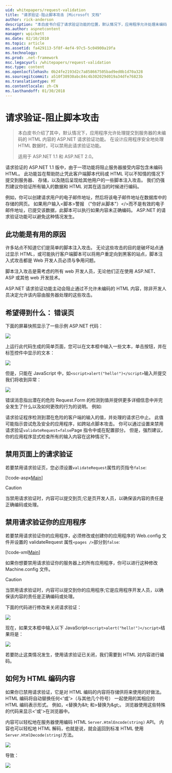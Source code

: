 ```yaml
---
uid: whitepapers/request-validation
title: "请求验证-阻止脚本攻击 |Microsoft 文档"
author: rick-anderson
description: "本白皮书介绍了请求验证功能的位置，默认情况下，应用程序允许处理未编码的 HTML 内容 submitt 的 ASP.NET..."
ms.author: aspnetcontent
manager: wpickett
ms.date: 02/10/2010
ms.topic: article
ms.assetid: fa429113-5f8f-4ef4-97c5-5c04900a19fa
ms.technology: 
ms.prod: .net-framework
msc.legacyurl: /whitepapers/request-validation
msc.type: content
ms.openlocfilehash: 0b24fe2193d2c7a858667505bad9ed0b1d70a328
ms.sourcegitcommit: a510f38930abc84c4b302029d019a34dfe76823b
ms.translationtype: MT
ms.contentlocale: zh-CN
ms.lasthandoff: 01/30/2018
---
```

<a name="request-validation---preventing-script-attacks"></a>请求验证-阻止脚本攻击
====================
> 本白皮书介绍了其中，默认情况下，应用程序允许处理提交到服务器的未编码的 HTML 内容的 ASP.NET 请求验证功能。 在设计应用程序安全地处理 HTML 数据时，可以禁用此请求验证功能。
> 
> 适用于 ASP.NET 1.1 和 ASP.NET 2.0。


请求验证的 ASP.NET 1.1 版中，由于一项功能将阻止服务器接受内容包含未编码 HTML。 此功能旨在帮助防止凭此客户端脚本代码或 HTML 可以不知情的情况下提交到服务器、 存储，以及随后呈现给其他用户的一些脚本注入攻击。 我们仍强烈建议你验证所有输入的数据和 HTML 对其在适当的时候进行编码。

例如，你可以创建请求用户的电子邮件地址，然后将该电子邮件地址在数据库中的存储的网页。 如果用户输入&lt;脚本&gt;警报 （"你好从脚本"）&lt;/&gt;而不是有效的电子邮件地址，已提交该数据，此脚本可以执行如果内容未正确编码。 ASP.NET 的请求验证功能可以避免这种情况发生。

## <a name="why-this-feature-is-useful"></a>此功能是有用的原因

许多站点不知道它们是简单的脚本注入攻击。 无论这些攻击的目的是破坏站点通过显示 HTML，或可能执行客户端脚本可以将用户重定向到黑客的站点，脚本注入式攻击都是 Web 开发人员必须与争用问题。

脚本注入攻击是需考虑的所有 web 开发人员，无论他们正在使用 ASP.NET、 ASP 或其他 web 开发技术。

ASP.NET 请求验证功能主动会阻止通过不允许未编码的 HTML 内容，除非开发人员决定允许该内容由服务器处理的这些攻击。

## <a name="what-to-expect-error-page"></a>希望得到什么： 错误页

下面的屏幕快照显示了一些示例 ASP.NET 代码：

![](request-validation/_static/image1.png)

上运行此代码生成的简单页面，您可以在文本框中输入一些文本，单击按钮，并在标签控件中显示的文本：

![](request-validation/_static/image2.png)

但是，只能在 JavaScript 中，如`<script>alert("hello!")</script>`输入并提交我们将收到异常：

![](request-validation/_static/image3.png)

错误消息指出潜在的危险 Request.Form 的检测到值并提供更多详细信息中并完全发生了什么以及如何更改的行为的说明。 例如:

请求验证程序检测到潜在危险的客户端的输入的值，并处理的请求已中止。 此值可能指示尝试危及安全的应用程序，如跨站点脚本攻击。 你可以通过设置来禁用请求验证`validateRequest=false`Page 指令中或在配置部分。 但是，强烈建议，你的应用程序显式检查所有的输入内容在这种情况下。

## <a name="disabling-request-validation-on-a-page"></a>禁用页面上的请求验证

若要禁用请求验证页，您必须设置`validateRequest`属性的页指令`false`:

[!code-aspx[Main](request-validation/samples/sample1.aspx)]

> [!CAUTION]
> 当禁用请求验证时，内容可以提交到页;它是页开发人员，以确保该内容的责任是正确编码或处理。

## <a name="disabling-request-validation-for-your-application"></a>禁用请求验证你的应用程序

若要禁用请求验证你的应用程序，必须修改或创建你的应用程序的 Web.config 文件并设置的 validateRequest 属性`<pages />`部分到`false`:

[!code-xml[Main](request-validation/samples/sample2.xml)]

如果你想要禁用请求验证你的服务器上的所有应用程序，你可以进行这种修改 Machine.config 文件。

> [!CAUTION]
> 当禁用请求验证时，内容可以提交到你的应用程序;它是应用程序开发人员，以确保该内容的责任是正确编码或处理。

下面的代码进行修改来关闭请求验证：

![](request-validation/_static/image4.png)

现在，如果文本框中输入以下 JavaScript`<script>alert("hello!")</script>`结果将是：

![](request-validation/_static/image5.png)

若要防止这类情况发生，使用请求验证已关闭，我们需要到 HTML 对内容进行编码。

## <a name="how-to-html-encode-content"></a>如何为 HTML 编码内容

如果你已禁用请求验证，它是对 HTML 编码的内容将存储供将来使用的好做法。 HTML 编码将自动替换任何&lt;'或'&gt;（与其他几个符号） 一起使用的其相应的 HTML 编码表示形式。 例如，&lt;替换为&amp;lt; 和&gt;替换为&amp;gt;。 浏览器使用这些特殊的代码来显示&lt;'或'&gt;在浏览器中。

内容可以轻松地在服务器使用编码 HTML `Server.HtmlEncode(string)` API。 内容也可以轻松地 HTML 解码，也就是说，就会返回到标准 HTML 使用`Server.HtmlDecode(string)`方法。

![](request-validation/_static/image6.png)

导致：

![](request-validation/_static/image7.png)
